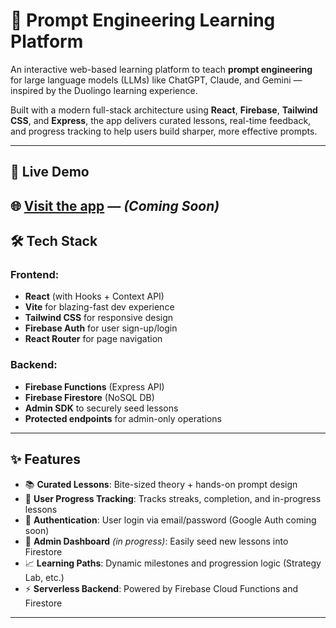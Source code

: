 # 🧠 Prompt Engineering Learning Platform

An interactive web-based learning platform to teach **prompt engineering** for large language models (LLMs) like ChatGPT, Claude, and Gemini — inspired by the Duolingo learning experience.

Built with a modern full-stack architecture using **React**, **Firebase**, **Tailwind CSS**, and **Express**, the app delivers curated lessons, real-time feedback, and progress tracking to help users build sharper, more effective prompts.

---

## 🚀 Live Demo

🌐 [Visit the app](https://prompt-engineering-course.web.app) — *(Coming Soon)*  
---

## 🛠️ Tech Stack

### Frontend:
- **React** (with Hooks + Context API)
- **Vite** for blazing-fast dev experience
- **Tailwind CSS** for responsive design
- **Firebase Auth** for user sign-up/login
- **React Router** for page navigation

### Backend:
- **Firebase Functions** (Express API)
- **Firebase Firestore** (NoSQL DB)
- **Admin SDK** to securely seed lessons
- **Protected endpoints** for admin-only operations

---

## ✨ Features

- 📚 **Curated Lessons**: Bite-sized theory + hands-on prompt design
- 🧠 **User Progress Tracking**: Tracks streaks, completion, and in-progress lessons
- 🔐 **Authentication**: User login via email/password (Google Auth coming soon)
- 🧰 **Admin Dashboard** *(in progress)*: Easily seed new lessons into Firestore
- 📈 **Learning Paths**: Dynamic milestones and progression logic (Strategy Lab, etc.)
- ⚡ **Serverless Backend**: Powered by Firebase Cloud Functions and Firestore

---




